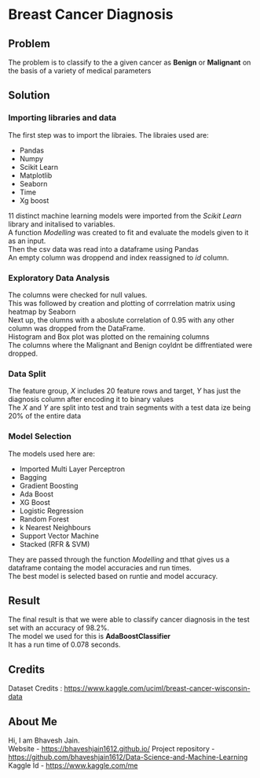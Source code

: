 # Breast Cancer Diagnosis
## Problem
The problem is to classify to the a given cancer as **Benign** or **Malignant** on the basis of a variety of medical parameters
## Solution
### Importing libraries and data
The first step was to import the libraies. The libraies used are:<br>
* Pandas
* Numpy
* Scikit Learn
* Matplotlib
* Seaborn
* Time 
* Xg boost<br>

11 distinct machine learning models were imported from the _Scikit Learn_ library and initalised to variables.<br>
A function _Modelling_ was created to fit and evaluate the models given to it as an input.<br>
Then the csv data was read into a dataframe using Pandas<br>
An empty column was droppend and index reassigned to _id_ column.<br>
### Exploratory Data Analysis
The columns were checked for null values.<br>
This was followed by creation and plotting of corrrelation matrix using heatmap by Seaborn<br>
Next up, the olumns with a aboslute correlation of 0.95 with any other column was dropped from the DataFrame.<br>
Histogram and Box plot was plotted on the remaining columns<br>
The columns where the Malignant and Benign coyldnt be diffrentiated were dropped.<br>
### Data Split
The feature group, _X_ includes 20 feature rows and target, _Y_ has just the diagnosis column after encoding it to binary values<br>
The _X_ and _Y_ are split into test and train segments with a test data ize being 20% of the entire data<br>
### Model Selection
The models used here are:<br>
* Imported Multi Layer Perceptron	
* Bagging	
* Gradient Boosting	
* Ada Boost	
* XG Boost	
* Logistic Regression	
* Random Forest	
* k Nearest Neighbours	
* Support Vector Machine	
* Stacked (RFR & SVM)<br>

They are passed through the function _Modelling_ and tthat gives us a dataframe containg the model accuracies and run times.<br>
The best model is selected based on runtie and model accuracy.<br>
## Result
The final result is that we were able to classify cancer diagnosis in the test set with an accuracy of 98.2%.<br>
The model we used for this is **AdaBoostClassifier** <br>
It has a run time of 0.078 seconds.<br>
## Credits
Dataset Credits : https://www.kaggle.com/uciml/breast-cancer-wisconsin-data
## About Me
Hi, I am Bhavesh Jain.<br>
Website - https://bhaveshjain1612.github.io/
Project repository - https://github.com/bhaveshjain1612/Data-Science-and-Machine-Learning
Kaggle Id - https://www.kaggle.com/me
